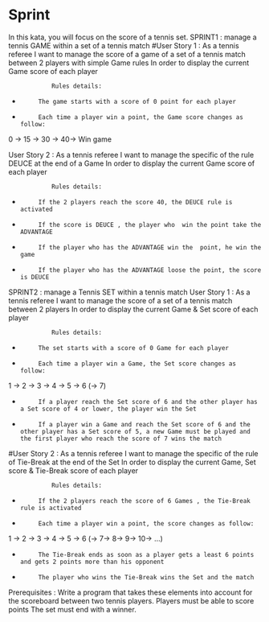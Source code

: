 # Sprint
In this kata, you will focus on the score of a tennis set.
SPRINT1 : manage a tennis GAME within a set of a tennis match
#User Story 1 :
                As a tennis referee
I want to manage the score of a game of a set of a tennis match between 2 players with simple Game rules
In order to display the current Game score of each player
 
                Rules details:
-          The game starts with a score of 0 point for each player
-          Each time a player win a point, the Game score changes as follow:
0 -> 15 -> 30 -> 40-> Win game
 
User Story 2 :
                As a tennis referee
I want to manage the specific of the rule DEUCE at the end of a Game
In order to display the current Game score of each player
 
                Rules details:
-          If the 2 players reach the score 40, the DEUCE rule is activated
-          If the score is DEUCE , the player who  win the point take the ADVANTAGE
-          If the player who has the ADVANTAGE win the  point, he win the game
-          If the player who has the ADVANTAGE loose the point, the score is DEUCE
 
 
SPRINT2 : manage a Tennis SET within a tennis match
User Story 1 :
                As a tennis referee
I want to manage the score of a set of a tennis match between 2 players
In order to display the current Game & Set score of each player
 
                Rules details:
-          The set starts with a score of 0 Game for each player
-          Each time a player win a Game, the Set score changes as follow:
1 -> 2 -> 3 -> 4 -> 5 -> 6 (-> 7)
-          If a player reach the Set score of 6 and the other player has a Set score of 4 or lower, the player win the Set
-          If a player win a Game and reach the Set score of 6 and the other player has a Set score of 5, a new Game must be played and the first player who reach the score of 7 wins the match
 
#User Story 2 :
                As a tennis referee
I want to manage the specific of the rule of Tie-Break at the end of the Set
In order to display the current Game, Set score & Tie-Break score of each player
 
                Rules details:
-          If the 2 players reach the score of 6 Games , the Tie-Break rule is activated
-          Each time a player win a point, the score changes as follow:
1 -> 2 -> 3 -> 4 -> 5 -> 6 (-> 7-> 8-> 9-> 10-> …)
-          The Tie-Break ends as soon as a player gets a least 6 points and gets 2 points more than his opponent
-          The player who wins the Tie-Break wins the Set and the match
 
Prerequisites :
Write a program that takes these elements into account for the scoreboard between two tennis players. 
Players must be able to score points
The set must end with a winner.
